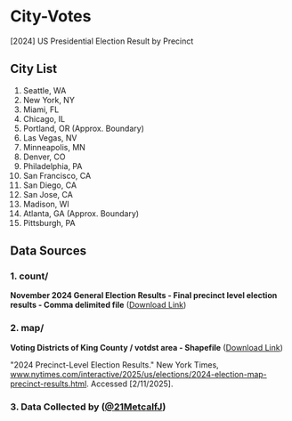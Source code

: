 # City-Votes
[2024] US Presidential Election Result by Precinct

## City List
1. Seattle, WA
2. New York, NY
3. Miami, FL
4. Chicago, IL
5. Portland, OR (Approx. Boundary)
6. Las Vegas, NV
7. Minneapolis, MN
8. Denver, CO
9. Philadelphia, PA
10. San Francisco, CA
11. San Diego, CA
12. San Jose, CA
13. Madison, WI
14. Atlanta, GA (Approx. Boundary)
15. Pittsburgh, PA

## Data Sources
### 1. count/ 
**November 2024 General Election Results - Final precinct level election results - Comma delimited file**
([Download Link](https://cdn.kingcounty.gov/-/media/king-county/depts/elections/results/2024/11/final-results-report.csv))

### 2. map/ 
**Voting Districts of King County / votdst area - Shapefile**
([Download Link](https://gis-kingcounty.opendata.arcgis.com/datasets/a9bcf8b7e83a402aaf68479c244b3131_418/))

"2024 Precinct-Level Election Results." New York Times, www.nytimes.com/interactive/2025/us/elections/2024-election-map-precinct-results.html. Accessed [2/11/2025].

### 3. Data Collected by ([@21MetcalfJ](https://github.com/21MetcalfJ/2024Precincts))
